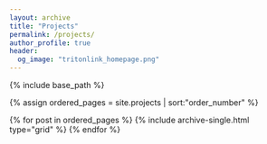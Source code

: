 ```yaml
---
layout: archive
title: "Projects"
permalink: /projects/
author_profile: true
header:
  og_image: "tritonlink_homepage.png"
---
```


{% include base_path %}

{% assign ordered_pages = site.projects | sort:"order_number" %}

{% for post in ordered_pages %}
  {% include archive-single.html type="grid" %}
{% endfor %}
